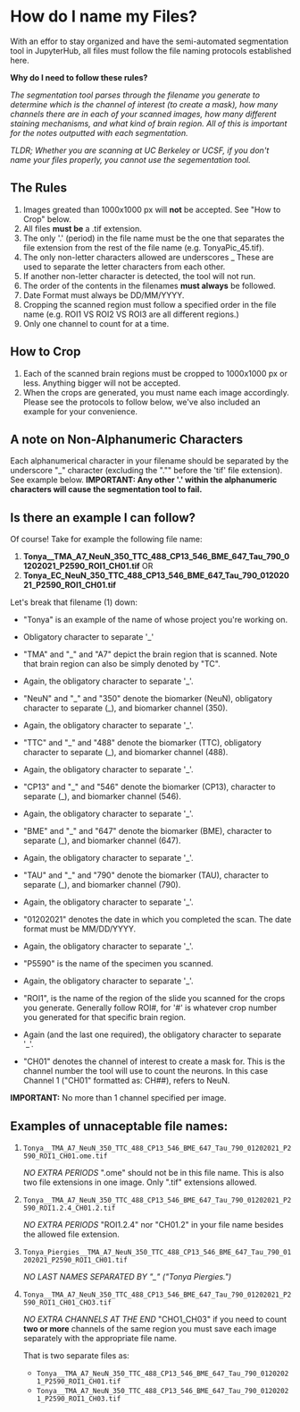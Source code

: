 # How do I name my Files?

With an effor to stay organized and have the semi-automated segmentation tool in JupyterHub, all files must follow the file naming protocols established here. 

**Why do I need to follow these rules?**

*The segmentation tool parses through the filename you generate to determine which is the channel of interest (to create a mask), how many channels there are in each of your scanned images, how many different staining mechanisms, and what kind of brain region. All of this is important for the notes outputted with each segmentation.*

*TLDR; Whether you are scanning at UC Berkeley or UCSF, if you don't name your files properly, you cannot use the segementation tool.*


## The Rules

1. Images greated than 1000x1000 px will **not** be accepted. See "How to Crop" below. 
2. All files **must be** a .tif extension.
3. The only '.' (period) in the file name must be the one that separates the file extension from the rest of the file name (e.g. TonyaPic_45.tif).
4. The only non-letter characters allowed are underscores _ These are used to separate the letter characters from each other.
5. If another non-letter character is detected, the tool will not run. 
6. The order of the contents in the filenames **must always** be followed.
7. Date Format must always be DD/MM/YYYY.
8. Cropping the scanned region must follow a specified order in the file name (e.g. ROI1 VS ROI2 VS ROI3 are all different regions.)
9. Only one channel to count for at a time. 


## How to Crop

1. Each of the scanned brain regions must be cropped to 1000x1000 px or less. Anything bigger will not be accepted.
2. When the crops are generated, you must name each image accordingly. Please see the protocols to follow below, we've also included an example for your convenience. 


## A note on Non-Alphanumeric Characters

Each alphanumerical character in your filename should be separated by the underscore "\_" character (excluding the "."" before the 'tif' file extension). See example below.
**IMPORTANT: Any other '.' within the alphanumeric characters will cause the segmentation tool to fail.**


## Is there an example I can follow?

Of course! 
Take for example the following file name:

1. **Tonya__TMA_A7_NeuN_350_TTC_488_CP13_546_BME_647_Tau_790_01202021_P2590_ROI1_CH01.tif**
OR
2. **Tonya\_EC_NeuN_350_TTC_488_CP13_546_BME_647_Tau_790_01202021_P2590_ROI1_CH01.tif**

Let's break that filename (1) down:

- "Tonya" is an example of the name of whose project you're working on.
 
- Obligatory character to separate '\_'

- "TMA" and "\_" and "A7" depict the brain region that is scanned. Note that brain region can also be simply denoted by "TC".
 
- Again, the obligatory character to separate '\_'.

- "NeuN" and "\_" and "350" denote the biomarker (NeuN), obligatory character to separate (\_), and biomarker channel (350).

- Again, the obligatory character to separate '\_'.

- "TTC" and "\_" and "488" denote the biomarker (TTC), obligatory character to separate (\_), and biomarker channel (488).

- Again, the obligatory character to separate '\_'.

- "CP13" and "\_" and "546" denote the biomarker (CP13), character to separate (\_), and biomarker channel (546).

- Again, the obligatory character to separate '\_'.

- "BME" and "\_" and "647" denote the biomarker (BME), character to separate (\_), and biomarker channel (647).

- Again, the obligatory character to separate '\_'.

- "TAU" and "\_" and "790" denote the biomarker (TAU), character to separate (\_), and biomarker channel (790).

- Again, the obligatory character to separate '\_'.

- "01202021" denotes the date in which you completed the scan. The date format must be MM/DD/YYYY.

- Again, the obligatory character to separate '\_'.

- "P5590" is the name of the specimen you scanned.

- Again, the obligatory character to separate '\_'.

- "ROI1", is the name of the region of the slide you scanned for the crops you generate. Generally follow ROI#, for '#' is whatever crop number you generated for that specific brain region.

- Again (and the last one required), the obligatory character to separate '\_'.

- "CH01" denotes the channel of interest to create a mask for. This is the channel number the tool will use to count the neurons. In this case Channel 1 ("CH01" formatted as: CH##), refers to NeuN. 


**IMPORTANT:** No more than 1 channel specified per image. 

## Examples of unnaceptable file names:

1. `Tonya__TMA_A7_NeuN_350_TTC_488_CP13_546_BME_647_Tau_790_01202021_P2590_ROI1_CH01.ome.tif`

    *NO EXTRA PERIODS*
    ".ome" should not be in this file name. This is also two file extensions in one image. Only ".tif" extensions allowed.

2. `Tonya__TMA_A7_NeuN_350_TTC_488_CP13_546_BME_647_Tau_790_01202021_P2590_ROI1.2.4_CH01.2.tif`

    *NO EXTRA PERIODS* 
    "ROI1.2.4" nor "CH01.2" in your file name besides the allowed file extension. 

3. `Tonya_Piergies__TMA_A7_NeuN_350_TTC_488_CP13_546_BME_647_Tau_790_01202021_P2590_ROI1_CH01.tif`

    *NO LAST NAMES SEPARATED BY "\_" ("Tonya Piergies.")*

4. `Tonya__TMA_A7_NeuN_350_TTC_488_CP13_546_BME_647_Tau_790_01202021_P2590_ROI1_CH01_CHO3.tif`

    *NO EXTRA CHANNELS AT THE END*
    "CHO1_CH03" if you need to count **two or more** channels of the same region you must save each image separately with the  appropriate file name. 

      That is two separate files as:

      - `Tonya__TMA_A7_NeuN_350_TTC_488_CP13_546_BME_647_Tau_790_01202021_P2590_ROI1_CH01.tif`
      - `Tonya__TMA_A7_NeuN_350_TTC_488_CP13_546_BME_647_Tau_790_01202021_P2590_ROI1_CH03.tif`
